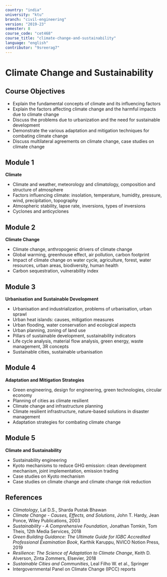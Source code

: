 ```yaml
---
country: "india"
university: "ktu"
branch: "civil-engineering"
version: "2019-23"
semester: 8
course_code: "cet468"
course_title: "climate-change-and-sustainability"
language: "english"
contributor: "9sreerag7"
---
```


# Climate Change and Sustainability

## Course Objectives

- Explain the fundamental concepts of climate and its influencing factors  
- Explain the factors affecting climate change and the harmful impacts due to climate change  
- Discuss the problems due to urbanization and the need for sustainable development  
- Demonstrate the various adaptation and mitigation techniques for combating climate change  
- Discuss multilateral agreements on climate change, case studies on climate change  

## Module 1

**Climate**  
- Climate and weather, meteorology and climatology, composition and structure of atmosphere  
- Factors influencing climate: insolation, temperature, humidity, pressure, wind, precipitation, topography  
- Atmospheric stability, lapse rate, inversions, types of inversions  
- Cyclones and anticyclones  

## Module 2

**Climate Change**  
- Climate change, anthropogenic drivers of climate change  
- Global warming, greenhouse effect, air pollution, carbon footprint  
- Impact of climate change on water cycle, agriculture, forest, water resources, urban areas, biodiversity, human health  
- Carbon sequestration, vulnerability index  

## Module 3

**Urbanisation and Sustainable Development**  
- Urbanisation and industrialization, problems of urbanisation, urban sprawl  
- Urban heat islands: causes, mitigation measures  
- Urban flooding, water conservation and ecological aspects  
- Urban planning, zoning of land use  
- Pillars of sustainable development, sustainability indicators  
- Life cycle analysis, material flow analysis, green energy, waste management, 3R concepts  
- Sustainable cities, sustainable urbanisation  

## Module 4

**Adaptation and Mitigation Strategies**  
- Green engineering, design for engineering, green technologies, circular economy  
- Planning of cities as climate resilient  
- Climate change and infrastructure planning  
- Climate resilient infrastructure, nature-based solutions in disaster management  
- Adaptation strategies for combating climate change  

## Module 5

**Climate and Sustainability**  
- Sustainability engineering  
- Kyoto mechanisms to reduce GHG emission: clean development mechanism, joint implementation, emission trading  
- Case studies on Kyoto mechanism  
- Case studies on climate change and climate change risk reduction  

## References

- *Climatology*, Lal D.S., Sharda Pustak Bhawan  
- *Climate Change - Causes, Effects, and Solutions*, John T. Hardy, Jean Ponce, Wiley Publications, 2003  
- *Sustainability - A Comprehensive Foundation*, Jonathan Tomkin, Tom Theis, 12th Media Services, 2018  
- *Green Building Guidance: The Ultimate Guide for IGBC Accredited Professional Examination Book*, Karthik Karuppu, NVICO Notion Press, 2019  
- *Resilience: The Science of Adaptation to Climate Change*, Keith D. Alverson, Zinta Zommers, Elsevier, 2018  
- *Sustainable Cities and Communities*, Leal Filho W. et al., Springer  
- Intergovernmental Panel on Climate Change (IPCC) reports  
